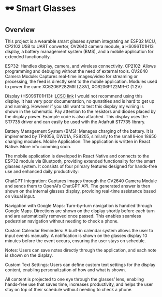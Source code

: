 # 🕶️ Smart Glasses
## Overview
This project is a wearable smart glasses system integrating an ESP32 MCU, CP2102 USB to UART convertor, OV2640 camera module, a HS096T01H13 display, a battery management system (BMS), and a mobile application for extended functionality.

ESP32: Handles display, camera, and wireless connectivity.
CP2102: Allows programming and debuging without the need of external tools.
OV2640 Camera Module: Captures real-time images/video for streaming or processing, the feed is directly sent to the mobile application. Modules used to power the cam: XC6206P282MR (2.8V), XC6206P122MR-G (1.2V)

Display (HS096T01H13): [LCSC link](https://www.lcsc.com/product-detail/LCD-Screen_HS-HS096T01H13_C18198246.html?s_z=n_HS096T01H13)
I would not recommend using this display. It has very poor documentation, no qunatities and is hard to get up and running.
However if you still want to test this display my wiriing is shown in the schematic. Pay attention to the resistors and diodes placed by the display power. Example code is also attached. 
This display uses the ST7735 driver and can easily be used with the Adafruit ST7735 library.

Battery Management System (BMS): Manages charging of the battery. It is implemented by TP4056, DW01A, FS8205, similarly to the small li-ion 18650 charging modules.
Mobile Application: The application is written in React Native. More info comming soon. 

The mobile application is developed in React Native and connects to the ESP32 module via Bluetooth, providing extended functionality for the smart glasses system. It consists of four primary features designed for hands-free use and enhanced daily productivity:

ChatGPT Integration: Captures images through the OV2640 Camera Module and sends them to OpenAI’s ChatGPT API. The generated answer is then shown on the internal glasses display, providing real-time assistance based on visual input.

Navigation with Google Maps: Turn-by-turn navigation is handled through Google Maps. Directions are shown on the display shortly before each turn and are automatically removed once passed. This enables seamless pedestrian navigation without needing to check a phone.

Custom Calendar Reminders: A built-in calendar system allows the user to input events manually. A notification is shown on the glasses display 10 minutes before the event occurs, ensuring the user stays on schedule.

Notes: Users can save notes directly through the application, and each note is shown on the display. 

Custom Text Settings: Users can define custom text settings for the display content, enabling personalization of how and what is shown.

All content is projected to one eye through the glasses’ lens, enabling hands-free use that saves time, increases productivity, and helps the user stay on top of their schedule without needing to check a phone.

